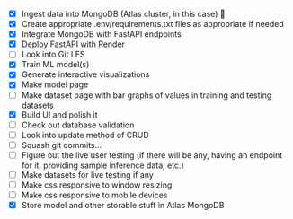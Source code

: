 - [x] Ingest data into MongoDB (Atlas cluster, in this case) :tada:
- [x] Create appropriate .env/requirements.txt files as appropriate if needed
- [x] Integrate MongoDB with FastAPI endpoints
- [x] Deploy FastAPI with Render
- [ ] Look into Git LFS
- [x] Train ML model(s)
- [x] Generate interactive visualizations
- [x] Make model page
- [ ] Make dataset page with bar graphs of values in training and testing datasets
- [x] Build UI and polish it
- [ ] Check out database validation
- [ ] Look into update method of CRUD
- [ ] Squash git commits...
- [ ] Figure out the live user testing (if there will be any, having an endpoint for it, providing sample inference data, etc.)
- [ ] Make datasets for live testing if any
- [ ] Make css responsive to window resizing
- [ ] Make css responsive to mobile devices
- [x] Store model and other storable stuff in Atlas MongoDB